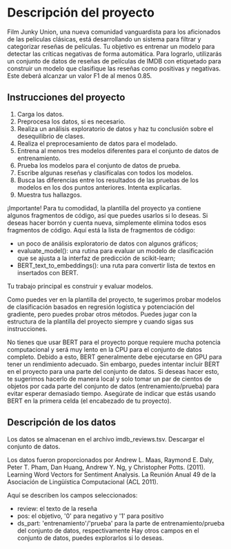 # Descripción del proyecto

Film Junky Union, una nueva comunidad vanguardista para los aficionados de las películas clásicas, está desarrollando un sistema para filtrar y categorizar reseñas de películas. Tu objetivo es entrenar un modelo para detectar las críticas negativas de forma automática. Para lograrlo, utilizarás un conjunto de datos de reseñas de películas de IMDB con etiquetado para construir un modelo que clasifique las reseñas como positivas y negativas. Este deberá alcanzar un valor F1 de al menos 0.85.

## Instrucciones del proyecto

1. Carga los datos.
2. Preprocesa los datos, si es necesario.
3. Realiza un análisis exploratorio de datos y haz tu conclusión sobre el desequilibrio de clases.
4. Realiza el preprocesamiento de datos para el modelado.
5. Entrena al menos tres modelos diferentes para el conjunto de datos de entrenamiento.
6. Prueba los modelos para el conjunto de datos de prueba.
7. Escribe algunas reseñas y clasifícalas con todos los modelos.
8. Busca las diferencias entre los resultados de las pruebas de los modelos en los dos puntos anteriores. Intenta explicarlas.
9. Muestra tus hallazgos.

¡Importante! Para tu comodidad, la plantilla del proyecto ya contiene algunos fragmentos de código, así que puedes usarlos si lo deseas. Si deseas hacer borrón y cuenta nueva, simplemente elimina todos esos fragmentos de código. Aquí está la lista de fragmentos de código:

- un poco de análisis exploratorio de datos con algunos gráficos;
- evaluate_model(): una rutina para evaluar un modelo de clasificación que se ajusta a la interfaz de predicción de scikit-learn;
- BERT_text_to_embeddings(): una ruta para convertir lista de textos en insertados con BERT.

Tu trabajo principal es construir y evaluar modelos.

Como puedes ver en la plantilla del proyecto, te sugerimos probar modelos de clasificación basados en regresión logística y potenciación del gradiente, pero puedes probar otros métodos. Puedes jugar con la estructura de la plantilla del proyecto siempre y cuando sigas sus instrucciones.

No tienes que usar BERT para el proyecto porque requiere mucha potencia computacional y será muy lento en la CPU para el conjunto de datos completo. Debido a esto, BERT generalmente debe ejecutarse en GPU para tener un rendimiento adecuado. Sin embargo, puedes intentar incluir BERT en el proyecto para una parte del conjunto de datos. Si deseas hacer esto, te sugerimos hacerlo de manera local y solo tomar un par de cientos de objetos por cada parte del conjunto de datos (entrenamiento/prueba) para evitar esperar demasiado tiempo. Asegúrate de indicar que estás usando BERT en la primera celda (el encabezado de tu proyecto).

## Descripción de los datos
Los datos se almacenan en el archivo imdb_reviews.tsv. Descargar el conjunto de datos.

Los datos fueron proporcionados por Andrew L. Maas, Raymond E. Daly, Peter T. Pham, Dan Huang, Andrew Y. Ng, y Christopher Potts. (2011). Learning Word Vectors for Sentiment Analysis. La Reunión Anual 49 de la Asociación de Lingüística Computacional (ACL 2011).

Aquí se describen los campos seleccionados:

- review: el texto de la reseña
- pos: el objetivo, '0' para negativo y '1' para positivo
- ds_part: 'entrenamiento'/'prueba' para la parte de entrenamiento/prueba del conjunto de datos, respectivamente
Hay otros campos en el conjunto de datos, puedes explorarlos si lo deseas.